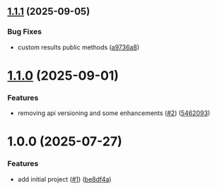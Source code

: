 ## [1.1.1](https://github.com/gabbium/dotnet-cleanarch-aspnetcore/compare/v1.1.0...v1.1.1) (2025-09-05)


### Bug Fixes

* custom results public methods ([a9736a8](https://github.com/gabbium/dotnet-cleanarch-aspnetcore/commit/a9736a85cfc59f2b02a67b82fa1461eadd2ccca8))

# [1.1.0](https://github.com/gabbium/dotnet-cleanarch-aspnetcore/compare/v1.0.0...v1.1.0) (2025-09-01)


### Features

* removing api versioning and some enhancements ([#2](https://github.com/gabbium/dotnet-cleanarch-aspnetcore/issues/2)) ([5462093](https://github.com/gabbium/dotnet-cleanarch-aspnetcore/commit/54620932505f54fae0e57c176e3922f1d708e861))

# 1.0.0 (2025-07-27)


### Features

* add initial project ([#1](https://github.com/gabbium/dotnet-cleanarch-aspnetcore/issues/1)) ([be8df4a](https://github.com/gabbium/dotnet-cleanarch-aspnetcore/commit/be8df4a18dff31e15ab7630d52e53113d504bec1))
